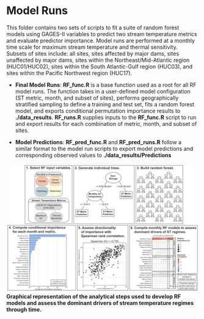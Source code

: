 # Model Runs

This folder contains two sets of scripts to fit a suite of random forest models using GAGES-II variables to predict two stream temperature metrics and evaluate predictor importance. Model runs are performed at a monthly time scale for maximum stream temperature and thermal sensitivity. Subsets of sites include: all sites, sites affected by major dams, sites unaffected by major dams, sites within the Northeast/Mid-Atlantic region (HUC01/HUC02), sites within the South Atlantic-Gulf region (HUC03), and sites within the Pacific Northwest region (HUC17).

-   **Final Model Runs**: **RF_func.R** is a base function used as a root for all RF model runs. The function takes in a user-defined model configuration (ST metric, month, and subset of sites), performs geographically stratified sampling to define a training and test set, fits a random forest model, and exports conditional permutation importance results to **./data_results**. **RF_runs.R** supplies inputs to the **RF_func.R** script to run and export results for each combination of metric, month, and subset of sites.

-   **Model Predictions**: **RF_pred_func.R** and **RF_pred_runs.R** follow a similar format to the model run scripts to export model predictions and corresponding observed values to **./data_results/Predictions**

![](visualization/figures/ConceptualMethods/Conceptual%20Methods%20Figure.png "Conceptual RF Methods")
**Graphical representation of the analytical steps used to develop RF models and assess the dominant drivers of stream temperature regimes through time.**
